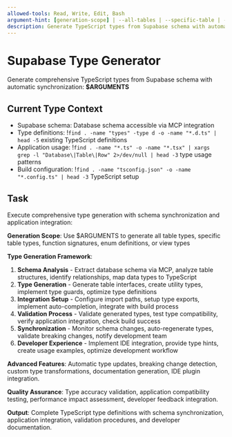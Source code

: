 ```yaml
---
allowed-tools: Read, Write, Edit, Bash
argument-hint: [generation-scope] | --all-tables | --specific-table | --functions | --enums | --views
description: Generate TypeScript types from Supabase schema with automatic synchronization and validation
---
```


# Supabase Type Generator

Generate comprehensive TypeScript types from Supabase schema with automatic synchronization: **$ARGUMENTS**

## Current Type Context

- Supabase schema: Database schema accessible via MCP integration
- Type definitions: !`find . -name "types" -type d -o -name "*.d.ts" | head -5` existing TypeScript definitions
- Application usage: !`find . -name "*.ts" -o -name "*.tsx" | xargs grep -l "Database\|Table\|Row" 2>/dev/null | head -3` type usage patterns
- Build configuration: !`find . -name "tsconfig.json" -o -name "*.config.ts" | head -3` TypeScript setup

## Task

Execute comprehensive type generation with schema synchronization and application integration:

**Generation Scope**: Use $ARGUMENTS to generate all table types, specific table types, function signatures, enum definitions, or view types

**Type Generation Framework**:

1. **Schema Analysis** - Extract database schema via MCP, analyze table structures, identify relationships, map data types to TypeScript
2. **Type Generation** - Generate table interfaces, create utility types, implement type guards, optimize type definitions
3. **Integration Setup** - Configure import paths, setup type exports, implement auto-completion, integrate with build process
4. **Validation Process** - Validate generated types, test type compatibility, verify application integration, check build success
5. **Synchronization** - Monitor schema changes, auto-regenerate types, validate breaking changes, notify development team
6. **Developer Experience** - Implement IDE integration, provide type hints, create usage examples, optimize development workflow

**Advanced Features**: Automatic type updates, breaking change detection, custom type transformations, documentation generation, IDE plugin integration.

**Quality Assurance**: Type accuracy validation, application compatibility testing, performance impact assessment, developer feedback integration.

**Output**: Complete TypeScript type definitions with schema synchronization, application integration, validation procedures, and developer documentation.
